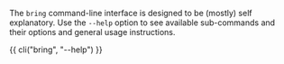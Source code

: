 The `bring` command-line interface is designed to be (mostly) self explanatory. Use the ``--help`` option to see available sub-commands and their options and general usage instructions.

{{ cli("bring", "--help") }}
